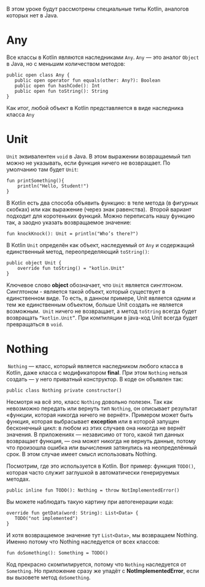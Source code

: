 <p>В этом уроке будут рассмотрены специальные типы Kotlin, аналогов которых нет в Java. </p>

<h1>Any</h1>

<p>Все классы в Kotlin являются наследниками <code>Any</code>. <code>Any</code> — это аналог <code>Object</code> в Java, но с меньшим количеством методов: </p>

<pre><code>public open class Any {
   public open operator fun equals(other: Any?): Boolean
   public open fun hashCode(): Int
   public open fun toString(): String
}</code></pre>

<p>Как итог, любой объект в Kotlin представляется в виде наследника класса <code>Any</code></p>


<h1>Unit</h1>

<p><code>Unit</code> эквивалентен <code>void</code> в Java. В этом выражении возвращаемый тип можно не указывать, если функция ничего не возвращает. По умолчанию там будет <code>Unit</code>:</p>

<pre><code>fun printSomething(){
    println("Hello, Student!")
}</code></pre>

<p>В Kotlin есть два способа объявить функцию: в теле метода (в фигурных скобках) или как выражение (через знак равенства).  Второй вариант подходит для коротеньких функций. Можно переписать нашу функцию так, а заодно указать возвращаемое значение:</p>

<pre><code>fun knockKnock(): Unit = println("Who’s there?")</code></pre>

<p>В Kotlin <code>Unit</code> определён как объект, наследуемый от <code>Any</code> и содержащий единственный метод, переопределяющий <code>toString()</code>:</p>

<pre><code>public object Unit {
    override fun toString() = "kotlin.Unit"
}</code></pre>

<p>Kлючевое слово <strong>object </strong>обозначает, что <code>Unit</code> является синглтоном. Синглтоном - является такой объект, который существует в единственном виде. То есть, в данном примере, Unit является одним и тем же единственным объектом, больше Unit создать не является возможным.  <code>Unit</code> ничего не возвращает, а метод <code>toString</code> всегда будет возвращать <code>“kotlin.Unit”</code>. При компиляции в java-код Unit всегда будет превращаться в <code>void</code>.</p>




<h1>Nothing</h1>

<p> <code>Nothing</code> — класс, который является наследником любого класса в Kotlin, даже класса с модификатором <strong>final</strong>. При этом <code>Nothing</code> нельзя создать — у него приватный конструктор. В коде он объявлен так:</p>

<pre><code>public class Nothing private constructor()</code></pre>

<p>Несмотря на всë это, класс <code>Nothing</code> довольно полезен. Так как невозможно передать или вернуть тип <code>Nothing</code>, он описывает результат «функции, которая никогда ничего не вернёт». Примером может быть функция, которая выбрасывает <strong>exception</strong> или в которой запущен бесконечный цикл: в любом из этих случаев она никогда не вернёт значения. В приложениях — независимо от того, какой тип данных возвращает функция, — она может никогда не вернуть данные, потому что произошла ошибка или вычисления затянулись на неопределённый срок. В этом случае имеет смысл использовать Nothing.</p>

<p>Посмотрим, где это используется в Kotlin. Вот пример: функция <code>TODO()</code>, которая часто служит заглушкой в автоматически генерируемых методах. </p>

<pre><code>public inline fun TODO(): Nothing = throw NotImplementedError()</code></pre>

<p>Вы можете наблюдать такую картину при автогенерации кода:</p>

<pre><code>override fun getData(word: String): List&lt;Data&gt; {
   TODO("not implemented")
}</code></pre>

<p>И хотя возвращаемое значение тут <code>List&lt;Data&gt;</code>, мы возвращаем Nothing. Именно потому что Nothing наследуется от всех классов:</p>

<pre><code>fun doSomething(): Something = TODO()</code></pre>

<p>Код прекрасно скомпилируется, потому что <code>Nothing</code> наследуется от <code>Something</code>. Но приложение сразу же упадёт с <strong>NotImplementedError</strong>, если вы вызовете метод <code>doSomething</code>.</p>


